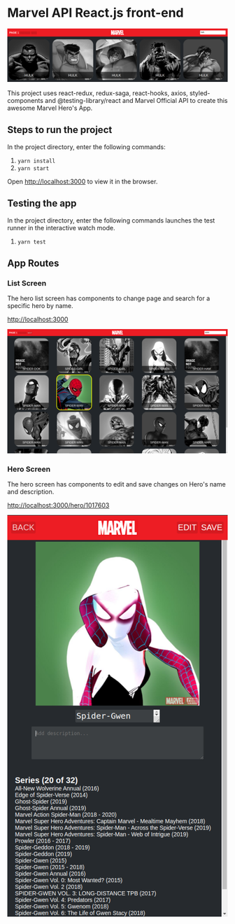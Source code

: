 # Marvel API React.js front-end

![Test Image 1](.github/thumbnail.png)

This project uses react-redux, redux-saga, react-hooks, axios, styled-components and @testing-library/react and Marvel Official API to create this awesome Marvel Hero's App.

## Steps to run the project

In the project directory, enter the following commands:

1. `yarn install`
1. `yarn start`

Open [http://localhost:3000](http://localhost:3000) to view it in the browser.

## Testing the app

In the project directory, enter the following commands launches the test runner in the interactive watch mode.

1. `yarn test`

## App Routes

### List Screen

The hero list screen has components to change page and search for a specific hero by name.

[http://localhost:3000](http://localhost:3000)

![Test Image 2](.github/list.png)

### Hero Screen

The hero screen has components to edit and save changes on Hero's name and description.

[http://localhost:3000/hero/1017603](http://localhost:3000/hero/1017603)

![Test Image 3](.github/item.png)
